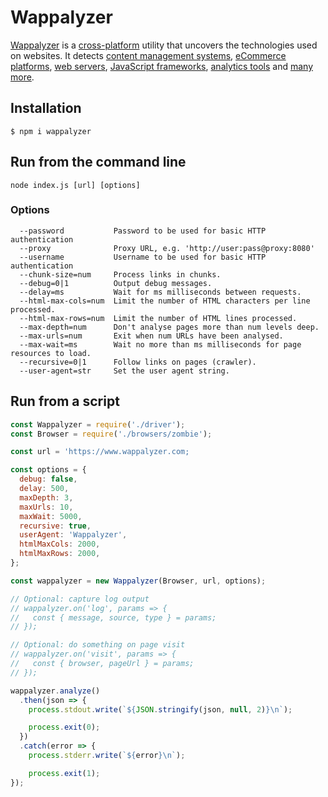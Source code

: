 # Wappalyzer

[Wappalyzer](https://www.wappalyzer.com/) is a
[cross-platform](https://github.com/AliasIO/Wappalyzer/wiki/Drivers) utility that uncovers the
technologies used on websites. It detects
[content management systems](https://www.wappalyzer.com/categories/cms),
[eCommerce platforms](https://www.wappalyzer.com/categories/ecommerce),
[web servers](https://www.wappalyzer.com/categories/web-servers),
[JavaScript frameworks](https://www.wappalyzer.com/categories/javascript-frameworks),
[analytics tools](https://www.wappalyzer.com/categories/analytics) and
[many more](https://www.wappalyzer.com/applications).


## Installation

```shell
$ npm i wappalyzer
```


## Run from the command line

```
node index.js [url] [options]
```

### Options

```
  --password           Password to be used for basic HTTP authentication
  --proxy              Proxy URL, e.g. 'http://user:pass@proxy:8080'
  --username           Username to be used for basic HTTP authentication
  --chunk-size=num     Process links in chunks.
  --debug=0|1          Output debug messages.
  --delay=ms           Wait for ms milliseconds between requests.
  --html-max-cols=num  Limit the number of HTML characters per line processed.
  --html-max-rows=num  Limit the number of HTML lines processed.
  --max-depth=num      Don't analyse pages more than num levels deep.
  --max-urls=num       Exit when num URLs have been analysed.
  --max-wait=ms        Wait no more than ms milliseconds for page resources to load.
  --recursive=0|1      Follow links on pages (crawler).
  --user-agent=str     Set the user agent string.
```


## Run from a script

```javascript
const Wappalyzer = require('./driver');
const Browser = require('./browsers/zombie');

const url = 'https://www.wappalyzer.com;

const options = {
  debug: false,
  delay: 500,
  maxDepth: 3,
  maxUrls: 10,
  maxWait: 5000,
  recursive: true,
  userAgent: 'Wappalyzer',
  htmlMaxCols: 2000,
  htmlMaxRows: 2000,
};

const wappalyzer = new Wappalyzer(Browser, url, options);

// Optional: capture log output
// wappalyzer.on('log', params => {
//   const { message, source, type } = params;
// });

// Optional: do something on page visit
// wappalyzer.on('visit', params => {
//   const { browser, pageUrl } = params;
// });

wappalyzer.analyze()
  .then(json => {
    process.stdout.write(`${JSON.stringify(json, null, 2)}\n`);

    process.exit(0);
  })
  .catch(error => {
    process.stderr.write(`${error}\n`);

    process.exit(1);
});
```
